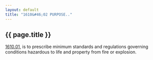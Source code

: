 ```yaml
---
layout: default 
title: "1610&#46;02 PURPOSE.."
---
```


{{ page.title }}
----------------
[1610.01](5a38bc94.html), is to prescribe minimum standards and
regulations governing conditions hazardous to life and property from
fire or explosion.
